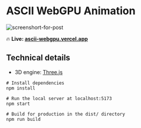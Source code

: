 # ASCII WebGPU Animation

![screenshort-for-post](![image](https://github.com/user-attachments/assets/8fac265d-aa63-4263-9c92-7cba4a81d5f7)
)

🔥 **Live: [ascii-webgpu.vercel.app](https://ascii-webgpu.vercel.app/)**


## Technical details
- 3D engine: [Three.js](https://threejs.org/)
  
```
# Install dependencies
npm install

# Run the local server at localhost:5173
npm start

# Build for production in the dist/ directory
npm run build
```
